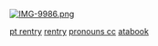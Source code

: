 [![IMG-9986.png](https://i.postimg.cc/hjhD1RCc/IMG-9986.png)](https://postimg.cc/62JxBgJm)

[pt rentry](https://rentry.co/babble) [rentry](https://rentry.co/prioritize) [pronouns cc](https://pronouns.cc/@idolizer) [atabook](https:/ishmael.atabook.org)
